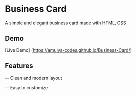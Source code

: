 # Business Card

A simple and elegant business card made with HTML, CSS

## Demo

[Live Demo] (https://amulya-codes.github.io/Business-Card/)

## Features

-- Clean and modern layout

-- Easy to customize
